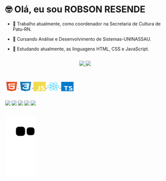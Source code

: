 # 🤓 Olá, eu sou ROBSON RESENDE

- 💼 Trabalho atualmente, como coordenador na Secretaria de Cultura de Patu-RN.
- 🏫 Cursando Análise e Desenvolvimento de Sistemas-UNINASSAU.
- 📖 Estudando atualmente, as linguagens HTML, CSS e JavaScript.

  ##

<div align="center">
  <a href="https://github.com/robson-resende">
  <img height="180em" src="https://github-readme-stats.vercel.app/api?username=robson-resende&show_icons=true&theme=dark&include_all_commits=true&count_private=true"/>
  <img height="180em" src="https://github-readme-stats.vercel.app/api/top-langs/?username=robson-resende&layout=compact&langs_count=7&theme=dark"/>
</div>

  ##

<div style="display: inline_block"><br>
  <img align="center" alt="Robson-HTML" height="30" width="40" src="https://raw.githubusercontent.com/devicons/devicon/master/icons/html5/html5-original.svg">
  <img align="center" alt="Robson-CSS" height="30" width="40" src="https://raw.githubusercontent.com/devicons/devicon/master/icons/css3/css3-original.svg">
  <img align="center" alt="Robson-Js" height="30" width="40" src="https://raw.githubusercontent.com/devicons/devicon/master/icons/javascript/javascript-plain.svg">
  <img align="center" alt="Robson-React" height="30" width="40" src="https://raw.githubusercontent.com/devicons/devicon/master/icons/react/react-original.svg">
  <img align="center" alt="Robson-Ts" height="30" width="40" src="https://raw.githubusercontent.com/devicons/devicon/master/icons/typescript/typescript-plain.svg">
</div>

  
  ##
 
<div> 
  <a href="https://www.youtube.com/channel/UCB52K1CbvdNxTltPWATaZRQ" target="_blank"><img src="https://img.shields.io/badge/YouTube-FF0000?style=for-the-badge&logo=youtube&logoColor=white" target="_blank"></a>
  <a href="https://www.instagram.com/bilupatu/" target="_blank"><img src="https://img.shields.io/badge/-Instagram-%23E4405F?style=for-the-badge&logo=instagram&logoColor=white" target="_blank"></a>
 	<a href="https://www.twitch.tv/bilupatu" target="_blank"><img src="https://img.shields.io/badge/Twitch-9146FF?style=for-the-badge&logo=twitch&logoColor=white" target="_blank"></a>
 <a href="https://discord.gg/MUdPbYbnRk" target="_blank"><img src="https://img.shields.io/badge/Discord-7289DA?style=for-the-badge&logo=discord&logoColor=white" target="_blank"></a> 
  <a href="https://www.linkedin.com/in/robson-resende-079916198/" target="_blank"><img src="https://img.shields.io/badge/-LinkedIn-%230077B5?style=for-the-badge&logo=linkedin&logoColor=white" target="_blank"></a> 
  
  ##
 
  ![Snake animation](https://github.com/rafaballerini/rafaballerini/blob/output/github-contribution-grid-snake.svg)
 
</div>
